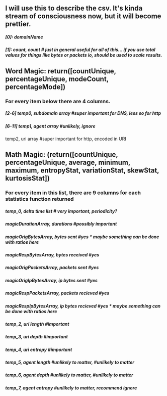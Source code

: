 ## I will use this to describe the csv. It's kinda stream of consciousness now, but it will become prettier. 

##### [0]: domainName 
##### [1]: count, count # just in general useful for all of this... if you use total values for things like bytes or packets io, should be used to scale results.

## Word Magic: return([countUnique, percentageUnique, modeCount, percentageMode]) 
### For every item below there are 4 columns.
##### [2-6] temp0, subdomain array #super important for DNS, less so for http
##### [6-11] temp1, agent array #unlikely, ignore
temp2, uri array #super important for http, encoded in URI

## Math Magic: (return([countUnique, percentageUnique, average, minimum, maximum, entropyStat, variationStat, skewStat, kurtosisStat])
### For every item in this list, there are 9 columns for each statistics function returned

##### temp_0, delta time list # very important, periodicity?
##### magicDurationArray, durations #possibly important
##### magicOrigBytesArray, bytes sent #yes * maybe something can be done with ratios here
##### magicRespBytesArray, bytes received #yes
##### magicOrigPacketsArray, packets sent #yes
##### magicOrigIpBytesArray, ip bytes sent #yes
##### magicRespPacketsArray, packets recieved #yes
##### magicRespIpBytesArray, ip bytes recieved #yes *  maybe something can be done with ratios here
##### temp_2, uri length #important
##### temp_3, uri depth #important
##### temp_4, uri entropy #important
##### temp_5, agent length #unlikely to matter, #unlikely to matter
##### temp_6, agent depth #unlikely to matter, #unlikely to matter
##### temp_7, agent entropy #unlikely to matter, recommend ignore
